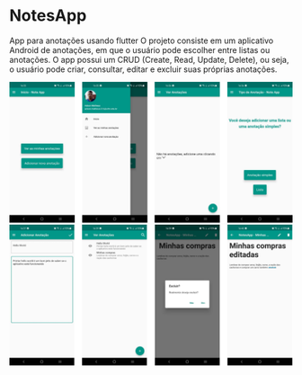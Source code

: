 # NotesApp

App para anotações usando flutter
O projeto consiste em um aplicativo Android de anotações, em que o usuário pode escolher entre listas ou anotações. O app possui um CRUD (Create, Read, Update, Delete), ou seja, o usuário pode criar, consultar, editar e excluir suas próprias anotações.

![Prints do Projeto](https://github.com/adson-matheus/NotesApp/blob/main/assets/images/prints1.png)
![Prints do Projeto](https://github.com/adson-matheus/NotesApp/blob/main/assets/images/prints2.png)
